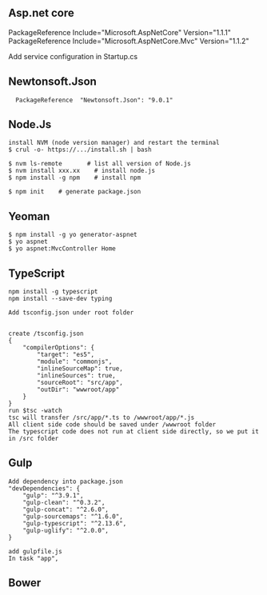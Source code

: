 ## Asp.net core
  PackageReference Include="Microsoft.AspNetCore" Version="1.1.1"
  PackageReference Include="Microsoft.AspNetCore.Mvc" Version="1.1.2"

  Add service configuration in Startup.cs
  
## Newtonsoft.Json
      PackageReference  "Newtonsoft.Json": "9.0.1"


## Node.Js
    install NVM (node version manager) and restart the terminal
    $ crul -o- https://.../install.sh | bash
    
    $ nvm ls-remote       # list all version of Node.js
    $ nvm install xxx.xx    # install node.js
    $ npm install -g npm    # install npm
    
    $ npm init    # generate package.json
    
## Yeoman
    $ npm install -g yo generator-aspnet 
    $ yo aspnet
    $ yo aspnet:MvcController Home
 
## TypeScript
    npm install -g typescript
    npm install --save-dev typing

    Add tsconfig.json under root folder
    
    
    create /tsconfig.json
    {
        "compilerOptions": {
            "target": "es5",
            "module": "commonjs",
            "inlineSourceMap": true,
            "inlineSources": true,
            "sourceRoot": "src/app",
            "outDir": "wwwroot/app"
        }
    }  
    run $tsc -watch
    tsc will transfer /src/app/*.ts to /wwwroot/app/*.js
    All client side code should be saved under /wwwroot folder
    The typescript code does not run at client side directly, so we put it in /src folder
     
## Gulp
    Add dependency into package.json
    "devDependencies": {
        "gulp": "^3.9.1",
        "gulp-clean": "^0.3.2",
        "gulp-concat": "^2.6.0",
        "gulp-sourcemaps": "^1.6.0",
        "gulp-typescript": "^2.13.6",
        "gulp-uglify": "^2.0.0",
    }
    
    add gulpfile.js
    In task "app", 
## Bower



## 